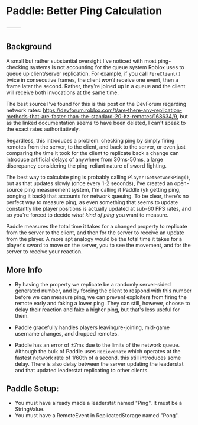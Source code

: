 # Paddle: Better Ping Calculation
⸻
## Background
A small but rather substantial oversight I've noticed with most ping-checking systems is not accounting for the queue system Roblox uses to queue up client/server replication. For example, if you call `FireClient()` twice in consecutive frames, the client *won't* receive one event, then a frame later the second. Rather, they're joined up in a queue and the client will receive both invocations at the same time.

The best source I've found for this is this post on the DevForum regarding network rates: https://devforum.roblox.com/t/are-there-any-replication-methods-that-are-faster-than-the-standard-20-hz-remotes/168634/9, but as the linked documentation seems to have been deleted, I can't speak to the exact rates authoritatively.

Regardless, this introduces a problem: checking ping by simply firing remotes from the server, to the client, and back to the server, or even just comparing the time it took for the client to replicate back a change can introduce artificial delays of anywhere from 30ms-50ms, a large discrepancy considering the ping-reliant nature of sword fighting.

The best way to calculate ping is probably calling `Player:GetNetworkPing()`, but as that updates slowly (once every 1-2 seconds), I've created an open-source ping measurement system, I'm calling it Paddle (yk getting ping, ponging it back) that accounts for network queuing. To be clear, there's no perfect way to measure ping, as even something that seems to update constantly like player positions is actually updated at sub-60 FPS rates, and so you're forced to decide *what kind of ping* you want to measure.

Paddle measures the total time it takes for a changed property to replicate from the server to the client, and then for the server to receive an update from the player. A more apt analogy would be the total time it takes for a player's sword to move on the server, you to see the movement, and for the server to receive your reaction.
## More Info
- By having the property we replicate be a randomly server-sided generated number, and by forcing the client to respond with this number before we can measure ping, we can prevent exploiters from firing the remote early and faking a lower ping. They can still, however, choose to delay their reaction and fake a higher ping, but that's less useful for them.

- Paddle gracefully handles players leaving/re-joining, mid-game username changes, and dropped remotes.

- Paddle has an error of ±7ms due to the limits of the network queue. Although the bulk of Paddle uses `RecieveRate` which operates at the fastest network rate of 1/60th of a second, this still introduces some delay. There is also delay between the server updating the leaderstat and that updated leaderstat replicating to other clients.
## Paddle Setup:
- You must have already made a leaderstat named "Ping". It must be a StringValue.
- You must have a RemoteEvent in ReplicatedStorage named "Pong".
